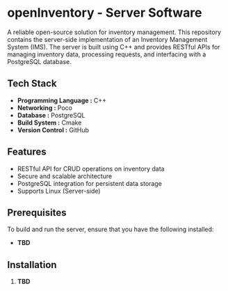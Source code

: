 # openInventory - Server Software

A reliable open-source solution for inventory management.
This repository contains the server-side implementation of an Inventory Management System (IMS).
The server is built using C++ and provides RESTful APIs for managing inventory data, processing requests, and interfacing with a PostgreSQL database.

## Tech Stack

- **Programming Language :** C++
- **Networking :** Poco
- **Database :** PostgreSQL
- **Build System :** Cmake
- **Version Control :** GitHub

## Features

- RESTful API for CRUD operations on inventory data
- Secure and scalable architecture
- PostgreSQL integration for persistent data storage
- Supports Linux (Server-side)

## Prerequisites

To build and run the server, ensure that you have the following installed:

- **TBD**

## Installation

1. **TBD**
